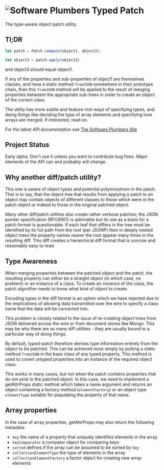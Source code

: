 

# ![Software Plumbers](http://docs.softwareplumbers.com/common/img/SquareIdent-160.png) Typed Patch

The type-aware object patch utility.

## Tl;DR

```javascript
let patch = Patch.compare(object1, object2);

let object3 = patch.apply(object2)
```

and object3 should equal object1.

If any of the properties and sub-properties of object1 are themselves classes, and have a static method `fromJSON` somewhere in their prototype chain, then this `fromJSON` method will be applied to the result of merging properties betweem the appropriate sub-trees in order to create an object of the correct class.

The utility has more subtle and feature-rich ways of specifying types, and doing things like deciding the type of array elements and specifying how arrays are merged. If interested, read on.

For the latest API documentation see [The Software Plumbers Site](http://docs.softwareplumbers.com/typed-patch/master)

## Project Status

Early alpha. Don't use it unless you want to contribute bug fixes. Major elements of the API can and probably will change.

## Why another diff/patch utility?

This one is aware of object types and potential polymorphism in the patch. That is to say, that the object tree that results from applying a patch to an object may contain objects of different classes to those which were in the patch object or indeed to those in the original patched object.

Many other diff/patch utilities also create rather verbose patches; the JSON pointer specification (RFC6901) is admirable but its use as a basis for a patch format is questionable. If each leaf that differs in the tree must be identified by its full path from the root (per JSONP) then in deeply nested object trees the property names nearer the root appear many times in the resulting diff. This diff creates a hierarchical diff format that is concise and reasonably easy to read.

## Type Awareness

When merging properties between the patched object and the patch, the resulting property can either be a straight object (in which case, no problem) or an instance of a class. To create an instance of the class, the patch algorithm needs to know what kind of object to create.

Encoding types in the diff format is an option which we have rejected due to the implications of allowing data transmitted over the wire to specify a class name that the data will be converted into.

This problem is closely related to the issue of re-creating object trees from JSON delivered across the wire or from document stores like Mongo. This may be why there are so many diff utilities - they are usually bound to a particular way of doing things.

By default, typed-patch therefore derives type information entirely from the object to be patched. This can be achieved most simply by putting a static method `fromJSON` in the base class of any typed property. This method is used to covert untyped properties into an instance of the required object class.

This works in many cases, but not when the patch contains properties that do not exist in the patched object. In this case, we need to implement a getAttrProps static method which takes a name argument and returns an object containing a factory method (`elementFactory`) or an object type `elementType` suitable for populating the property of that name.

## Array properties

In the case of array properties, getAttrProps may also return the following metadata:

* `key` the name of a property that uniquely identifies elements in the array
* `keyComparator` a compator object for comparing keys
* `sorted` defines if the array can be assumed to be sorted by `key`
* `collectionElementType` the type of elements in the array
* `collectionElementFactory` a factor object for creating new array elements











